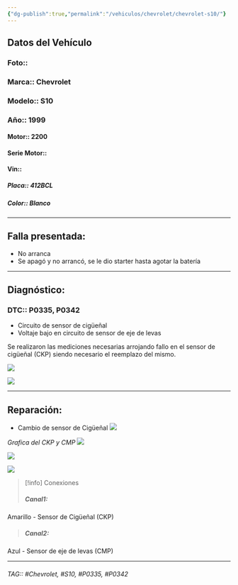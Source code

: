 ```yaml
---
{"dg-publish":true,"permalink":"/vehiculos/chevrolet/chevrolet-s10/"}
---
```



## Datos del Vehículo 
### Foto:: 

### Marca:: Chevrolet 
### Modelo:: S10
### Año:: 1999
#### Motor:: 2200
#### Serie Motor:: 
#### Vin:: 
##### Placa:: 412BCL
##### Color:: Blanco 
---

## Falla presentada:
- No arranca
- Se apagó y no arrancó, se le dio starter hasta agotar la batería 
---

## Diagnóstico:
### DTC:: P0335, P0342
- Circuito de sensor de cigüeñal 
- Voltaje bajo en circuito de sensor de eje de levas 

Se realizaron las mediciones necesarias arrojando fallo en el sensor de cigüeñal (CKP) siendo necesario el reemplazo del mismo.

![](https://file.notion.so/f/s/d8382c67-9744-4272-870a-4582fce54d66/IMG_20230804_153224_941.jpg?id=3271abad-9595-4215-84ef-cb1832a577d1&table=block&spaceId=9f7b4746-1e57-4953-8d67-5e2115795754&expirationTimestamp=1691740800000&signature=VWSHR3hnrdE5Mm9_h3NFMG6RAG_b67r3xXx903dHHhw&downloadName=IMG_20230804_153224_941.jpg)


![](https://file.notion.so/f/s/64e6fccb-767d-460e-8e1d-631ca29649f6/IMG_20230804_153230_393.jpg?id=fc8987fd-935c-4315-a746-f8128ea124ce&table=block&spaceId=9f7b4746-1e57-4953-8d67-5e2115795754&expirationTimestamp=1691740800000&signature=EK9jpeW8jzw8pPIv6LNuB2_Xn5Katmo-ZCXVzBw4MJ4&downloadName=IMG_20230804_153230_393.jpg)



---

## Reparación:
- Cambio de sensor de Cigüeñal 
![](https://file.notion.so/f/s/8c45ae6a-4500-4f17-b130-1771328169de/IMG_20230804_132413_048.jpg?id=fe412b6b-c1fd-45bd-9bf1-75248fa822c8&table=block&spaceId=9f7b4746-1e57-4953-8d67-5e2115795754&expirationTimestamp=1691740800000&signature=KGDLz1sv0W2WtAJoH6KEkTjIKnlVQDwrl0gCfXLdSuw&downloadName=IMG_20230804_132413_048.jpg)


*Grafica del CKP y CMP*
![](https://file.notion.so/f/s/1e6f1e4b-b395-4d50-8eeb-a640b58f8a47/U2023_8_5_7_18_37.jpg?id=a72c1960-135b-46a9-97ea-a4ba9eacd029&table=block&spaceId=9f7b4746-1e57-4953-8d67-5e2115795754&expirationTimestamp=1691740800000&signature=hfu9SRq7AVlFJzvjq9KT2ksjVQ5HsBinlsEz-JUQGAY&downloadName=U2023_8_5_7_18_37.jpg)


![](https://file.notion.so/f/s/60c40a13-26c7-4a76-a06e-9b518a8dcd14/U2023_8_5_7_19_22.jpg?id=b3881d9a-1749-4b9c-b369-8ea676e6c00f&table=block&spaceId=9f7b4746-1e57-4953-8d67-5e2115795754&expirationTimestamp=1691740800000&signature=s2te5Pfl5RsY7cHz3tESREJTeDobT90ZJzf8GCCZIg0&downloadName=U2023_8_5_7_19_22.jpg)


![](https://file.notion.so/f/s/63c19b7e-d19a-40ee-b9d7-e7d92c9a5af2/U2023_8_5_7_19_5.jpg?id=179ade81-18da-42c9-8698-f98407f614a2&table=block&spaceId=9f7b4746-1e57-4953-8d67-5e2115795754&expirationTimestamp=1691740800000&signature=9x5vYcz4pab1p1kFE-GDEpgKyXw9g6VTJJersWZhWNA&downloadName=U2023_8_5_7_19_5.jpg)

>[!info] Conexiones
>##### Canal1:
Amarillo - Sensor de Cigüeñal (CKP) 
>##### Canal2:
Azul - Sensor de eje de levas (CMP)






---

###### TAG:: #Chevrolet, #S10, #P0335, #P0342